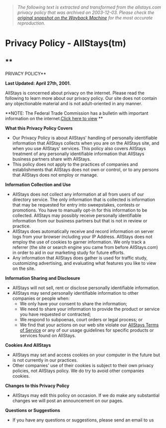 > *The following text is extracted and transformed from the allstays.com privacy policy that was archived on 2003-12-03. Please check the [original snapshot on the Wayback Machine](https://web.archive.org/web/20031203224149id_/http%3A//allstays.com/Services/privacypolicy.htm) for the most accurate reproduction.*

# Privacy Policy - AllStays(tm)

## **  
PRIVACY POLICY**  


**Last Updated: April 27th, 2001.**

AllStays is concerned about privacy on the internet. Please read the following to learn more about our privacy policy. Our site does not contain any objectionable material and is not adult-oriented in any manner. 

**NOTE: The Federal Trade Commission has a bulletin with important information on the internet.[Click here to view](http://www.ftc.gov/bcp/conline/pubs/online/sitesee/index.html) **

**What this Privacy Policy Covers**  


  * Our Privacy Policy is about AllStays' handling of personally identifiable information that AllStays collects when you are on the AllStays site, and when you use AllStays' services. This policy also covers AllStays treatment of any personally identifiable information that AllStays business partners share with AllStays.
  * This policy does not apply to the practices of companies and establishments that AllStays does not own or control, or to any persons that AllStays does not employ or manage.

**Information Collection and Use**  


  * AllStays does not collect any information at all from users of our directory service. The only information that is collected is information that may be requested for entry into sweepstakes, contests or promotions. You have to manually opt-in for this information to be collected. AllStays may possibly receive personally identifiable information from our business partners but that is not in review or practice. 
  * AllStays does automatically receive and record information on server logs from your browser including your IP Address. AllStays does not employ the use of cookies to garner information. We only track a referrer (the site or search engine you came from before AllStays.com) in order to aid in our marketing study for future efforts. 
  * Any information that AllStays does gather is used for traffic study, customizing advertising, and evaluating what features you like to view on the site.

**Information Sharing and Disclosure**  


  * AllStays will not sell, rent or disclose personally identifiable information. 
  * AllStays may send personally identifiable information to other companies or people when: 
    * We only have your consent to share the information; 
    * We need to share your information to provide the product or service you have requested or contracted; 
    * We respond to subpoenas, court orders or legal process; or 
    * We find that your actions on our web site violate our [AllStays Terms of Service](https://web.archive.org/web/20031203224149id_/http%3A//allstays.com/Services/termsservice.htm) or any of our usage guidelines for specific products or services found on AllStays. 

**Cookies And AllStays**  


  * AllStays may set and access cookies on your computer in the future but is not currently in our practices. 
  * Other companies' use of their cookies is subject to their own privacy policies, not AllStays policy. We do try to avoid other companies cookies. 

**Changes to this Privacy Policy**  


  * AllStays may edit this policy on occasion. If we do make any substantial changes we will post an announcement on our pages.

**Questions or Suggestions**  


  * If you have any questions or suggestions, please send an email to us 


